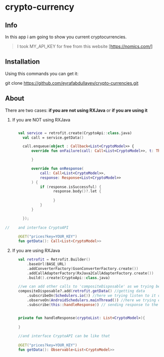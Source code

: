 # crypto-currency

## Info
In this app i am going to show you current cryptocurrencies.

> I took MY_API_KEY for free from this website [https://nomics.com/]

## Installation

Using this commands you can get it:

git clone https://github.com/eyrafabdullayev/crypto-currencies.git

## About

There are two cases: **if you are not using RXJava** or **if you are using it**

1) If you are NOT using RXJava
```kotlin

      val service = retrofit.create(CryptoApi::class.java)
        val call = service.getData()

        call.enqueue(object : Callback<List<CryptoModel>> {
            override fun onFailure(call: Call<List<CryptoModel>>, t: Throwable) {

            }

            override fun onResponse(
                call: Call<List<CryptoModel>>,
                response: Response<List<CryptoModel>>
            ) {
                if (response.isSuccessful) {
                      response.body()?.let {
                          
                      }
                }
            }            

        });
        
//    and interface CryptoAPI  
       
      @GET("prices?key=YOUR_KEY")
      fun getData(): Call<List<CryptoModel>>
```

  2) If you are using RXJava
  
  ```kotlin
        val retrofit = Retrofit.Builder()
            .baseUrl(BASE_URL)
            .addConverterFactory(GsonConverterFactory.create())
            .addCallAdapterFactory(RxJava2CallAdapterFactory.create())
            .build().create(CryptoApi::class.java)

        //we can add other calls to 'compositeDisposable' as we trying below
        compositeDisposable?.add(retrofit.getData() //getting data
            .subscribeOn(Schedulers.io()) //here we trying listen to it on another thread
            .observeOn(AndroidSchedulers.mainThread()) //here we trying execute data on main thread
            .subscribe(this::handleResponse)) // sending response to the method

  
        private fun handleResponse(cryptoList: List<CryptoModel>){
        
        }
    
        //and interface CryptoAPI can be like that
    
        @GET("prices?key=YOUR_KEY")
        fun getData(): Observable<List<CryptoModel>>
    
```  
  
  
  
  
